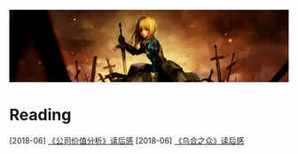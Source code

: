 [![header](../assets/header05.jpg)](https://yuenshome.github.io)

# Reading

[2018-06] [《公司价值分析》读后感](../timeline/2018-06/company-worth-analysis)
[2018-06] [《乌合之众》读后感](../timeline/2018-06/crowd)
